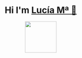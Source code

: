 <div align="center">
<h1>Hi I'm <a href="https://es.linkedin.com/in/luovtyrell">Lucía Mª 🌙</h1>
</div>
<div id="header" align="center">
  <img src="https://media.giphy.com/media/M9gbBd9nbDrOTu1Mqx/giphy.gif" width="100"/>
</div>
